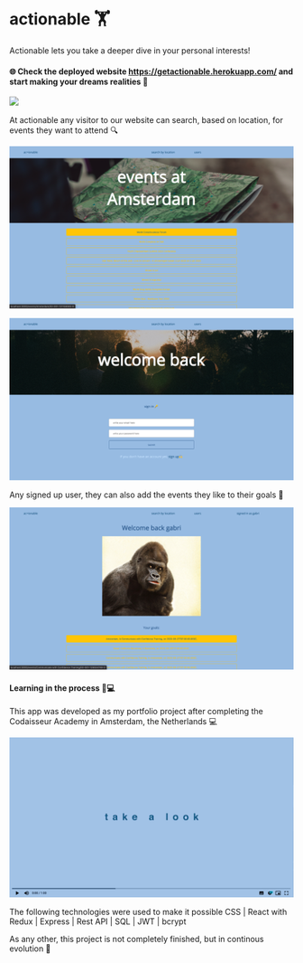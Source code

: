 # actionable 🏋️
Actionable lets you take a deeper dive in your personal interests!

#### 🌐 Check the deployed website https://getactionable.herokuapp.com/ and start making your dreams realities 🤩

![](images/actionable.png)

At actionable any visitor to our website can search, based on location, for events they want to attend 🔍

![](images/events.png)

![](images/signup.png)

Any signed up user, they can also add the events they like to their goals 👤

![](images/profile.png)

#### Learning in the process 📖💻

This app was developed as my portfolio project after completing the Codaisseur Academy in Amsterdam, the Netherlands 💻

[![video-presentation of the project](images/videoplayer.png)](https://drive.google.com/open?id=1DsX1pYU9WKhiPgXM22JbFP3EDJIDf6KE) 

The following technologies were used to make it possible CSS | React with Redux | Express | Rest API | SQL | JWT | bcrypt

As any other, this project is not completely finished, but in continous evolution 🧬
